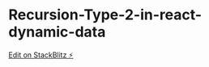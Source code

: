 # Recursion-Type-2-in-react-dynamic-data

[Edit on StackBlitz ⚡️](https://stackblitz.com/edit/react-9tqnfu)